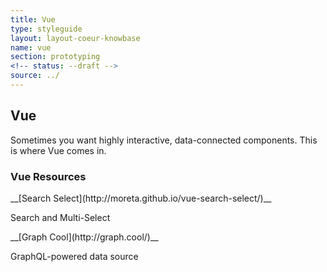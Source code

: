```yaml
---
title: Vue
type: styleguide
layout: layout-coeur-knowbase
name: vue
section: prototyping
<!-- status: --draft -->
source: ../
---
```


<main markdown="1">



## Vue

Sometimes you want highly interactive, data-connected components. This is where Vue comes in.


### Vue Resources


<div class="_grid-three" >

<div class="_card " markdown="1">
__[Search Select](http://moreta.github.io/vue-search-select/)__

Search and Multi-Select
</div>


<div class="_card " markdown="1">
__[Graph Cool](http://graph.cool/)__

GraphQL-powered data source
</div>




</div>




</main>



